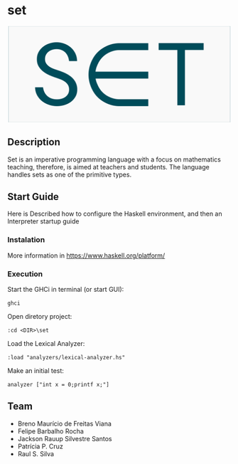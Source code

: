 # set

<p align="center"><img src ="img/set-icon.png" style="width:500px"/></p>

## Description

Set is an imperative programming language with a focus on mathematics teaching, therefore, is aimed at teachers and students. The language handles sets as one of the primitive types.

## Start Guide

Here is Described how to configure the Haskell environment, and then an Interpreter startup guide

### Instalation

More information in https://www.haskell.org/platform/

### Execution

Start the GHCi in terminal (or start GUI):
	
	ghci

Open diretory project:
	
	:cd <DIR>\set

Load the Lexical Analyzer:

	:load "analyzers/lexical-analyzer.hs"

Make an initial test:

	analyzer ["int x = 0;printf x;"]

## Team

- Breno Maurício de Freitas Viana
- Felipe Barbalho Rocha
- Jackson Rauup Silvestre Santos
- Patrícia P. Cruz
- Raul S. Silva
